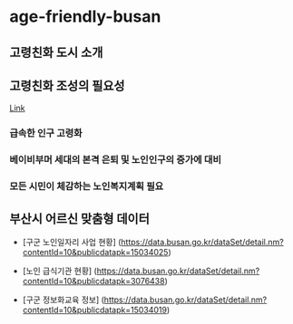 # age-friendly-busan 


## 고령친화 도시 소개




## 고령친화 조성의 필요성
 
[Link](http://afc.bswdi.re.kr/Page.do?code=C101&menu=1)  

### 급속한 인구 고령화
### 베이비부머 세대의 본격 은퇴 및 노인인구의 증가에 대비
### 모든 시민이 체감하는 노인복지계획 필요 


## 부산시 어르신 맞춤형 데이터

- [구군 노인일자리 사업 현황]
(https://data.busan.go.kr/dataSet/detail.nm?contentId=10&publicdatapk=15034025)


- [노인 급식기관 현황]
(https://data.busan.go.kr/dataSet/detail.nm?contentId=10&publicdatapk=3076438)


- [구군 정보화교육 정보]
(https://data.busan.go.kr/dataSet/detail.nm?contentId=10&publicdatapk=15034019)
